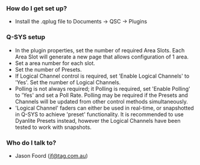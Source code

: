 ### How do I get set up? ###

* Install the .qplug file to Documents -> QSC -> Plugins

### Q-SYS setup ###

* In the plugin properties, set the number of required Area Slots. Each Area Slot will generate a new page that allows configuration of 1 area.
* Set a area number for each slot.
* Set the number of Presets.
* If Logical Channel control is required, set 'Enable Logical Channels' to 'Yes'. Set the number of Logical Channels.
* Polling is not always required; it Polling is required, set 'Enable Polling' to 'Yes' and set a Poll Rate. Polling may be required if the Presets and Channels will be updated from other control methods simultaneously.
* 'Logical Channel' faders can either be used in real-time, or snapshotted in Q-SYS to achieve 'preset' functionality. It is recommended to use Dyanlite Presets instead, however the Logical Channels have been tested to work with snapshots.

### Who do I talk to? ###

* Jason Foord (jf@tag.com.au)